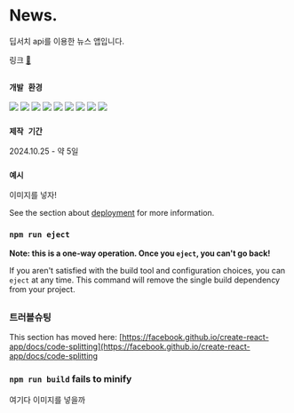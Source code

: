 # News.
딥서치 api를 이용한 뉴스 앱입니다.

링크 [📗](https://vue-news-sepia.vercel.app/)

##

### `개발 환경`
<img src='https://img.shields.io/badge/Vue%20js-35495E?style=for-the-badge&logo=vuedotjs&logoColor=4FC08D'> <img src="https://img.shields.io/badge/Sass-CC6699?style=for-the-badge&logo=sass&logoColor=white">
<img src="https://img.shields.io/badge/javascript-F7DF1E?style=for-the-badge&logo=javascript&logoColor=black">
<img src="https://img.shields.io/badge/axios-671ddf?&style=for-the-badge&logo=axios&logoColor=white">
<img src="https://img.shields.io/badge/MongoDB-4EA94B?style=for-the-badge&logo=mongodb&logoColor=white">
<img src="https://img.shields.io/badge/Express%20js-000000?style=for-the-badge&logo=express&logoColor=white">
<img src="https://img.shields.io/badge/Figma-F24E1E?style=for-the-badge&logo=figma&logoColor=white">
<img src="https://img.shields.io/badge/GIT-E44C30?style=for-the-badge&logo=git&logoColor=white">
<img src="https://img.shields.io/badge/github-181717?style=for-the-badge&logo=github&logoColor=white">

### `제작 기간`
2024.10.25 - 약 5일

### `예시`
이미지를 넣자!

See the section about [deployment](https://facebook.github.io/create-react-app/docs/deployment) for more information.

### `npm run eject`

**Note: this is a one-way operation. Once you `eject`, you can't go back!**

If you aren't satisfied with the build tool and configuration choices, you can `eject` at any time. This command will remove the single build dependency from your project.

##

### 트러블슈팅

This section has moved here: [https://facebook.github.io/create-react-app/docs/code-splitting](https://facebook.github.io/create-react-app/docs/code-splitting


### `npm run build` fails to minify
여기다 이미지를 넣을까
